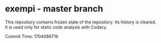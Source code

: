 # exempi - master branch

This repository contains frozen state of the repository.
Its history is cleared. It is used only for static code
analysis with Codacy.

Commit Time: 1704086716